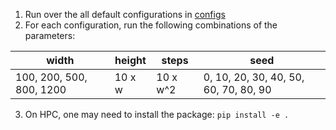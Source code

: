 1. Run over the all default configurations in [configs](../../tetris_ballistic/configs/)
2. For each configuration, run the following combinations of the parameters:

| width                    | height | steps    | seed                                  |
|--------------------------|--------|----------|---------------------------------------|
| 100, 200, 500, 800, 1200 | 10 x w | 10 x w^2 | 0, 10, 20, 30, 40, 50, 60, 70, 80, 90 |

3. On HPC, one may need to install the package: `pip install -e .`
